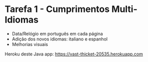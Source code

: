 # Tarefa 1 - Cumprimentos Multi-Idiomas
- Data/Relógio em português em cada página
- Adição dos novos idiomas: italiano e espanhol
- Melhorias visuais

Heroku deste Java app: https://vast-thicket-20535.herokuapp.com
